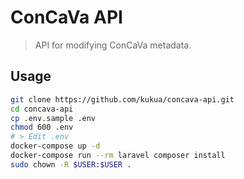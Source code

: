 # ConCaVa API

> API for modifying ConCaVa metadata.

## Usage

```bash
git clone https://github.com/kukua/concava-api.git
cd concava-api
cp .env.sample .env
chmod 600 .env
# > Edit .env
docker-compose up -d
docker-compose run --rm laravel composer install
sudo chown -R $USER:$USER .
```
